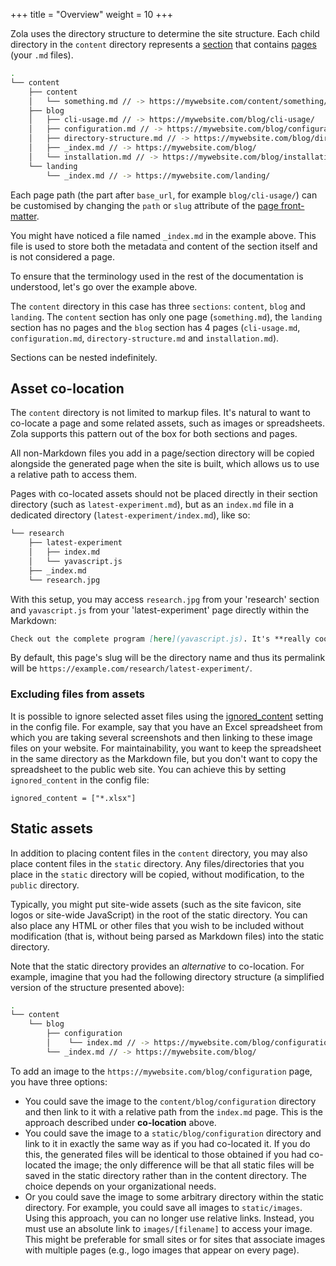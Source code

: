+++
title = "Overview"
weight = 10
+++


Zola uses the directory structure to determine the site structure.
Each child directory in the `content` directory represents a [section](@/documentation/content/section.md)
that contains [pages](@/documentation/content/page.md) (your `.md` files).

```bash
.
└── content
    ├── content
    │   └── something.md // -> https://mywebsite.com/content/something/
    ├── blog
    │   ├── cli-usage.md // -> https://mywebsite.com/blog/cli-usage/
    │   ├── configuration.md // -> https://mywebsite.com/blog/configuration/
    │   ├── directory-structure.md // -> https://mywebsite.com/blog/directory-structure/
    │   ├── _index.md // -> https://mywebsite.com/blog/
    │   └── installation.md // -> https://mywebsite.com/blog/installation/
    └── landing
        └── _index.md // -> https://mywebsite.com/landing/
```

Each page path (the part after `base_url`, for example `blog/cli-usage/`) can be customised by changing the `path` or
`slug` attribute of the [page front-matter](@/documentation/content/page.md#front-matter).

You might have noticed a file named `_index.md` in the example above.
This file is used to store both the metadata and content of the section itself and is not considered a page.

To ensure that the terminology used in the rest of the documentation is understood, let's go over the example above.

The `content` directory in this case has three `sections`: `content`, `blog` and `landing`. The `content` section has only
one page (`something.md`), the `landing` section has no pages and the `blog` section has 4 pages (`cli-usage.md`,
`configuration.md`, `directory-structure.md` and `installation.md`).

Sections can be nested indefinitely.

## Asset co-location

The `content` directory is not limited to markup files. It's natural to want to co-locate a page and some related
assets, such as images or spreadsheets. Zola supports this pattern out of the box for both sections and pages.

All non-Markdown files you add in a page/section directory will be copied alongside the generated page when the site is
built, which allows us to use a relative path to access them.

Pages with co-located assets should not be placed directly in their section directory (such as `latest-experiment.md`), but
as an `index.md` file in a dedicated directory (`latest-experiment/index.md`), like so:


```bash
└── research
    ├── latest-experiment
    │   ├── index.md
    │   └── yavascript.js
    ├── _index.md
    └── research.jpg
```

With this setup, you may access `research.jpg` from your 'research' section
and `yavascript.js` from your 'latest-experiment' page directly within the Markdown:

```Markdown
Check out the complete program [here](yavascript.js). It's **really cool free-software**!
```

By default, this page's slug will be the directory name and thus its permalink will be `https://example.com/research/latest-experiment/`.

### Excluding files from assets

It is possible to ignore selected asset files using the
[ignored_content](@/documentation/getting-started/configuration.md) setting in the config file.
For example, say that you have an Excel spreadsheet from which you are taking several screenshots and
then linking to these image files on your website. For maintainability, you want to keep
the spreadsheet in the same directory as the Markdown file, but you don't want to copy the spreadsheet to
the public web site. You can achieve this by setting `ignored_content` in the config file:

```
ignored_content = ["*.xlsx"]
```

## Static assets

In addition to placing content files in the `content` directory, you may also place content
files in the `static` directory.  Any files/directories that you place in the `static` directory
will be copied, without modification, to the `public` directory.

Typically, you might put site-wide assets (such as the site favicon, site logos or site-wide
JavaScript) in the root of the static directory. You can also place any HTML or other files that
you wish to be included without modification (that is, without being parsed as Markdown files)
into the static directory.

Note that the static directory provides an _alternative_ to co-location.  For example, imagine that you
had the following directory structure (a simplified version of the structure presented above):

```bash
.
└── content
    └── blog
        ├── configuration
        │    └── index.md // -> https://mywebsite.com/blog/configuration/
        └── _index.md // -> https://mywebsite.com/blog/
```

To add an image to the `https://mywebsite.com/blog/configuration` page, you have three options:
 *  You could save the image to the `content/blog/configuration` directory and then link to it with a
 relative path from the `index.md` page.  This is the approach described under **co-location**
 above.
 *  You could save the image to a `static/blog/configuration` directory and link to it in exactly the
 same way as if you had co-located it. If you do this, the generated files will be identical to those
 obtained if you had co-located the image; the only difference will be that all static files will be saved in the
 static directory rather than in the content directory. The choice depends on your organizational needs.
 *  Or you could save the image to some arbitrary directory within the static directory. For example,
 you could save all images to `static/images`.  Using this approach, you can no longer use relative links. Instead,
 you must use an absolute link to `images/[filename]` to access your
 image. This might be preferable for small sites or for sites that associate images with
 multiple pages (e.g., logo images that appear on every page).
